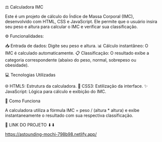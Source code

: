 ⚖️ Calculadora IMC

Este é um projeto de cálculo do Índice de Massa Corporal (IMC), desenvolvido com HTML, CSS e JavaScript. Ele permite que o usuário insira seu peso e altura para calcular o IMC e verificar sua classificação.

⚙️ Funcionalidades:

📥 Entrada de dados: Digite seu peso e altura.
📊 Cálculo instantâneo: O IMC é calculado automaticamente.
📋 Classificação: O resultado exibe a categoria correspondente (abaixo do peso, normal, sobrepeso ou obesidade).

💻 Tecnologias Utilizadas

🌐 HTML5: Estrutura da calculadora.
🎨 CSS3: Estilização da interface.
✨ JavaScript: Lógica para cálculo e exibição do IMC.

🚀 Como Funciona

A calculadora utiliza a fórmula IMC = peso / (altura * altura) e exibe instantaneamente o resultado com sua respectiva classificação.

🚀 LINK DO PROJETO ⬇⬇

https://astounding-mochi-798b98.netlify.app/
